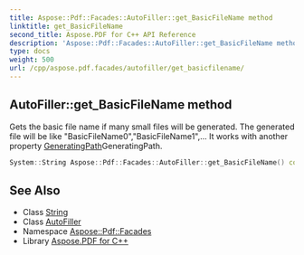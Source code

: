 ```yaml
---
title: Aspose::Pdf::Facades::AutoFiller::get_BasicFileName method
linktitle: get_BasicFileName
second_title: Aspose.PDF for C++ API Reference
description: 'Aspose::Pdf::Facades::AutoFiller::get_BasicFileName method. Gets the basic file name if many small files will be generated. The generated file will be like "BasicFileName0","BasicFileName1",... It works with another property GeneratingPathGeneratingPath in C++.'
type: docs
weight: 500
url: /cpp/aspose.pdf.facades/autofiller/get_basicfilename/
---
```

## AutoFiller::get_BasicFileName method


Gets the basic file name if many small files will be generated. The generated file will be like "BasicFileName0","BasicFileName1",... It works with another property [GeneratingPath](../)GeneratingPath.

```cpp
System::String Aspose::Pdf::Facades::AutoFiller::get_BasicFileName() const
```

## See Also

* Class [String](../../../system/string/)
* Class [AutoFiller](../)
* Namespace [Aspose::Pdf::Facades](../../)
* Library [Aspose.PDF for C++](../../../)
